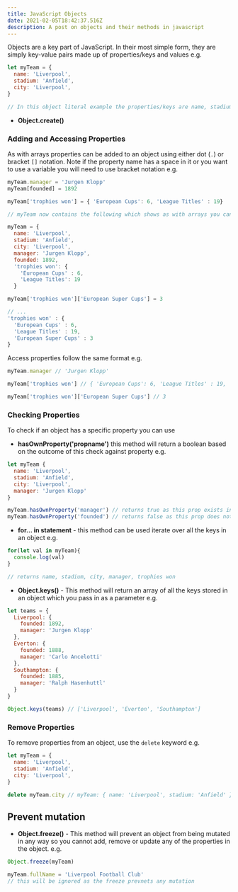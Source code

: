 ```yaml
---
title: JavaScript Objects
date: 2021-02-05T18:42:37.516Z
description: A post on objects and their methods in javascript
---
```

Objects are a key part of JavaScript. In their most simple form, they are simply key-value pairs made up of properties/keys and values e.g.

```javascript
let myTeam = {
  name: 'Liverpool',
  stadium: 'Anfield',
  city: 'Liverpool',
}

// In this object literal example the properties/keys are name, stadium and city with Liverpool, Anfield and Liverpool being the values
```

- **Object.create()**

### Adding and Accessing Properties

As with arrays properties can be added to an object using either dot (`.`) or bracket `[]` notation. Note if the property name has a space in it or you want to use a variable you will need to use bracket notation e.g.

```javascript
myTeam.manager = 'Jurgen Klopp'
myTeam[founded] = 1892

myTeam['trophies won'] = { 'European Cups': 6, 'League Titles' : 19}

// myTeam now contains the following which shows as with arrays you can nest objects inside objects

myTeam = {
  name: 'Liverpool',
  stadium: 'Anfield',
  city: 'Liverpool',
  manager: 'Jurgen Klopp',
  founded: 1892,
  'trophies won': {
    'European Cups' : 6,
    'League Titles': 19
  }

myTeam['trophies won']['European Super Cups'] = 3

// ...
'trophies won' : {
  'European Cups' : 6,
  'League Titles' : 19,
  'European Super Cups' : 3
}

```

Access properties follow the same format e.g.

```javascript
myTeam.manager // 'Jurgen Klopp'

myTeam['trophies won'] // { 'European Cups': 6, 'League Titles' : 19, 'European Super Cups' : 3 }

myTeam['trophies won']['European Super Cups'] // 3

```

### Checking Properties

To check if an object has a specific property you can use 
- **hasOwnProperty('propname')** this method will return a boolean based on the outcome of this check against property e.g.

```javascript
let myTeam {
  name: 'Liverpool',
  stadium: 'Anfield',
  city: 'Liverpool',
  manager: 'Jurgen Klopp'
}

myTeam.hasOwnProperty('manager') // returns true as this prop exists in the object
myTeam.hasOwnProperty('founded') // returns false as this prop does not exist in the object
```

- **for... in statement** - this method can be used iterate over all the keys in an object e.g.

```javascript
for(let val in myTeam){
  console.log(val)
}

// returns name, stadium, city, manager, trophies won
```

- **Object.keys()** - This method will return an array of all the keys stored in an object which you pass in as a parameter e.g. 

```javascript
let teams = {
  Liverpool: {
    founded: 1892,
    manager: 'Jurgen Klopp'
  },
  Everton: {
    founded: 1888,
    manager: 'Carlo Ancelotti'
  },
  Southampton: {
    founded: 1885,
    manager: 'Ralph Hasenhuttl'
  }
}

Object.keys(teams) // ['Liverpool', 'Everton', 'Southampton']
```

### Remove Properties

To remove properties from an object, use the `delete` keyword e.g.

```javascript
let myTeam = {
  name: 'Liverpool',
  stadium: 'Anfield',
  city: 'Liverpool',
}

delete myTeam.city // myTeam: { name: 'Liverpool', stadium: 'Anfield' }
```

## Prevent mutation

- **Object.freeze()** - This method will prevent an object from being mutated in any way so you cannot add, remove or update any of the properties in the object. e.g.

```javascript
Object.freeze(myTeam)

myTeam.fullName = 'Liverpool Football Club' 
// this will be ignored as the freeze prevnets any mutation
```